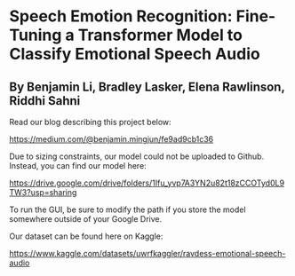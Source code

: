 # Speech Emotion Recognition: Fine-Tuning a Transformer Model to Classify Emotional Speech Audio 
## By Benjamin Li, Bradley Lasker, Elena Rawlinson, Riddhi Sahni

Read our blog describing this project below:

https://medium.com/@benjamin.mingjun/fe9ad9cb1c36


Due to sizing constraints, our model could not be uploaded to Github. Instead, you can find our model here:

https://drive.google.com/drive/folders/1Ifu_yvp7A3YN2u82t18zCCOTyd0L9TW3?usp=sharing

To run the GUI, be sure to modify the path if you store the model somewhere outside of your Google Drive.


Our dataset can be found here on Kaggle:

https://www.kaggle.com/datasets/uwrfkaggler/ravdess-emotional-speech-audio

